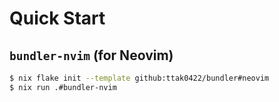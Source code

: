 # Quick Start

## `bundler-nvim` (for Neovim)

```bash
$ nix flake init --template github:ttak0422/bundler#neovim
$ nix run .#bundler-nvim
```
